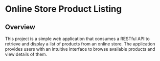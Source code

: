 # Online Store Product Listing

## Overview

This project is a simple web application that consumes a RESTful API to retrieve and display a list of products from an online store. The application provides users with an intuitive interface to browse available products and view details of them.
